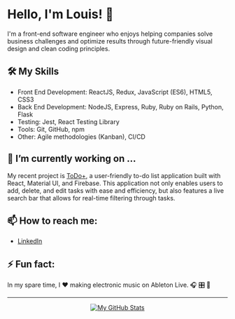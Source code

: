 # Hello, I'm Louis! 👋

I'm a front-end software engineer who enjoys helping companies solve business challenges and optimize results through future-friendly visual design and clean coding principles.

## 🛠️ My Skills

- Front End Development: ReactJS, Redux, JavaScript (ES6), HTML5, CSS3
- Back End Development: NodeJS, Express, Ruby, Ruby on Rails, Python, Flask
- Testing: Jest, React Testing Library
- Tools: Git, GitHub, npm
- Other: Agile methodologies (Kanban), CI/CD

## 🔭 I’m currently working on ...

My recent project is [ToDo+](https://viewsdevelop.github.io/to-do-plus/), a user-friendly to-do list application built with React, Material UI, and Firebase. This application not only enables users to add, delete, and edit tasks with ease and efficiency, but also features a live search bar that allows for real-time filtering through tasks.

## 📫 How to reach me:

- [LinkedIn](https://www.linkedin.com/in/lmmedina/)

## ⚡ Fun fact:

In my spare time, I ❤️ making electronic music on Ableton Live. 🎧 🎛️ 📀 

---

<div align="center">

[![My GitHub Stats](https://github-readme-stats.vercel.app/api?username=viewsdevelop&show_icons=true&theme=react)](https://github.com/anuraghazra/github-readme-stats)

</div>
